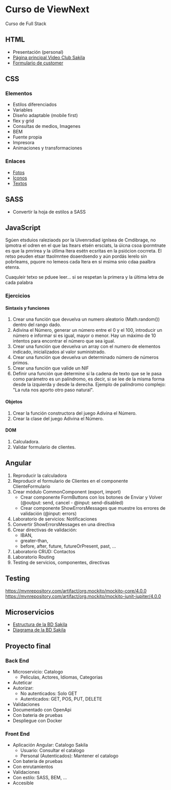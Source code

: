 # Curso de ViewNext
Curso de Full Stack

## HTML

- Presentación (personal)
- [Página principal Video Club Sakila](https://dev.mysql.com/doc/sakila/en/)
- [Formulario de customer](https://dev.mysql.com/doc/sakila/en/sakila-structure-tables-customer.html)

## CSS
### Elementos

- Estilos diferenciados
- Variables
- Diseño adaptable (mobile first)
- flex y grid
- Consultas de medios, Imagenes
- BEM
- Fuente propia
- Impresora
- Animaciones y transformaciones

### Enlaces

- [Fotos](https://picsum.photos/)
- [Iconos](https://fontawesome.com/)
- [Textos](https://www.lipsum.com/)

## SASS

- Convertir la hoja de estilos a SASS

## JavaScript

Sgúen etsduios raleziaods por la Uivenrsdiad ignlsea de Cmdibrage, no ipmotra el odren en el que las ltears etsén ersciats, la úicna csoa ipormtnate es que la pmrirea y la útlima ltera esétn ecsritas en la psiócion cocrreta. El retso peuden etsar ttaolmntee doaerdsendo y aún pordás lerelo sin pobrleams, pquore no lemeos cada ltera en sí msima snio cdaa paalbra etenra.

Cuaquleir tetxo se pduee leer... si se respetan la primera y la última letra de cada palabra

### Ejercicios

#### Sintaxis y funciones

1. Crear una función que devuelva un numero aleatorio (Math.random()) dentro del rango dado.
2. Adivina el Número, generar un número entre el 0 y el 100, introducir un número e informar si es igual, mayor o menor. Hay un máximo de 10 intentos para encontrar el número que sea igual.
3. Crear una función que devuelva un array con el numero de elementos indicado, inicializados al valor suministrado.
4. Crear una función que devuelva un determinado número de números primos.
5. Crear una función que valide un NIF
6. Definir una función que determine si la cadena de texto que se le pasa como parámetro es un palíndromo, es decir, si se lee de la misma forma desde la izquierda y desde la derecha. Ejemplo de palíndromo complejo: "La ruta nos aporto otro paso natural".

#### Objetos

1. Crear la función constructora del juego Adivina el Número.
2. Crear la clase del juego Adivina el Número.

#### DOM

1. Calculadora.
2. Validar formulario de clientes.


## Angular

1. Reproducir la calculadora
2. Reproducir el formulario de Clientes en el componente ClienteFormulario
3. Crear módulo CommonComponent (export, import)
    - Crear componente FormButtons con los botones de Enviar y Volver (@output: send, cancel - @input: send-disabled)
    - Crear componente ShowErrorsMessages que muestre los errores de validación (@input: errors)
4. Laboratorio de servicios: Notificaciones
5. Convertir ShowErrorsMessages en una directiva
6. Crear directivas de validación:
    - IBAN, 
    - greater-than, 
    - before, after, future, futureOrPresent, past, ...
7. Laboratorio CRUD: Contactos
8. Laboratorio Routing
9. Testing de servicios, componentes, directivas

## Testing

https://mvnrepository.com/artifact/org.mockito/mockito-core/4.0.0
https://mvnrepository.com/artifact/org.mockito/mockito-junit-jupiter/4.0.0

## Microservicios

- [Estructura de la BD Sakila](https://dev.mysql.com/doc/sakila/en/sakila-structure.html)
- [Diagrama de la BD Sakila](http://trifulcas.com/wp-content/uploads/2018/03/sakila-er.png)

## Proyecto final

### Back End

- Microservicio: Catalogo
    - Peliculas, Actores, Idiomas, Categorias
- Auteticar
- Autorizar: 
  - No autenticados: Solo GET
  - Autenticados: GET, POS, PUT, DELETE 
- Validaciones
- Documentado con OpenApi
- Con bateria de pruebas
- Despliegue con Docker

### Front End

- Aplicación Angular: Catalogo Sakila
  - Usuario: Consultar el catalogo
  - Personal (Autenticados): Mantener el catalogo
- Con bateria de pruebas
- Con enrutamientos
- Validaciones
- Con estilo: SASS, BEM, ...
- Accesible
